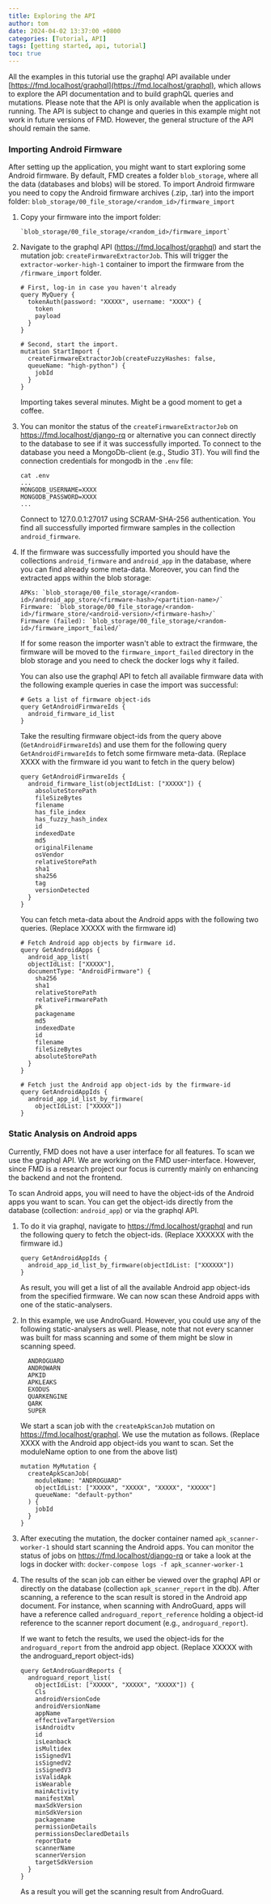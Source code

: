```yaml
---
title: Exploring the API
author: tom
date: 2024-04-02 13:37:00 +0800
categories: [Tutorial, API]
tags: [getting started, api, tutorial]
toc: true
---
```


All the examples in this tutorial use the graphql API available under 
[https://fmd.localhost/graphql](https://fmd.localhost/graphql), 
which allows to explore the API documentation and to build graphQL queries and mutations. Please note
that the API is only available when the application is running. The API is subject to change and queries in this
example might not work in future versions of FMD. However, the general structure of the API should remain the same.


### Importing Android Firmware

After setting up the application, you might want to start exploring some Android firmware. By default,
FMD creates a folder `blob_storage`, where all the data (databases and blobs) will be stored. To import Android firmware
you need to copy the Android firmware archives (.zip, .tar) into the import folder:
`blob_storage/00_file_storage/<random_id>/firmware_import`

1. Copy your firmware into the import folder:
   ```
   `blob_storage/00_file_storage/<random_id>/firmware_import`
   ```
   
2. Navigate to the graphql API (https://fmd.localhost/graphql) and start the mutation job: `createFirmwareExtractorJob`.
   This will trigger the `extractor-worker-high-1` container to import the firmware from the `/firmware_import` folder.
   ```
   # First, log-in in case you haven't already
   query MyQuery {
     tokenAuth(password: "XXXXX", username: "XXXX") {
       token
       payload
     }
   }
   
   # Second, start the import.
   mutation StartImport {
     createFirmwareExtractorJob(createFuzzyHashes: false, 
     queueName: "high-python") {
       jobId
     }
   }
   ```
   Importing takes several minutes. Might be a good moment to get a coffee.

3. You can monitor the status of the `createFirmwareExtractorJob` on https://fmd.localhost/django-rq or
   alternative you can connect directly to the database to see if it was successfully imported.
   To connect to the database you need a MongoDb-client (e.g., Studio 3T). You will find the connection credentials
   for mongodb in the `.env` file:
   ```
   cat .env
   ...
   MONGODB_USERNAME=XXXX
   MONGODB_PASSWORD=XXXX
   ...
   ```
   Connect to 127.0.0.1:27017 using SCRAM-SHA-256 authentication. You find all successfully imported firmware samples
   in the collection `android_firmware`.

4. If the firmware was successfully imported you should have the collections `android_firmware` and `android_app`
   in the database, where you can find already some meta-data. Moreover, you can find the extracted
   apps within the blob storage:
   ```
   APKs: `blob_storage/00_file_storage/<random-id>/android_app_store/<firmware-hash>/<partition-name>/`
   Firmware: `blob_storage/00_file_storage/<random-id>/firmware_store/<android-version>/<firmware-hash>/`
   Firmware (failed): `blob_storage/00_file_storage/<random-id>/firmware_import_failed/`
   ```
   If for some reason the importer wasn't able to extract the firmware, the firmware will be moved to the
   `firmware_import_failed` directory in the blob storage and you need to check the docker logs why it failed.
   
   You can also use the graphql API to fetch all available firmware data with the following example queries
   in case the import was successful:
   ```
   # Gets a list of firmware object-ids
   query GetAndroidFirmwareIds {
     android_firmware_id_list
   }
   ```

   Take the resulting firmware object-ids from the query above (`GetAndroidFirmwareIds`) and use them for the
   following query `GetAndroidFirmwareIds`
   to fetch some firmware meta-data. (Replace XXXX with the firmware id you want to fetch in the query below)
   ```
   query GetAndroidFirmwareIds {
     android_firmware_list(objectIdList: ["XXXXX"]) {
       absoluteStorePath
       fileSizeBytes
       filename
       has_file_index
       has_fuzzy_hash_index
       id
       indexedDate
       md5
       originalFilename
       osVendor
       relativeStorePath
       sha1
       sha256
       tag
       versionDetected
     }
   }
   ```

   You can fetch meta-data about the Android apps with the following two queries. (Replace XXXXX with the firmware id)
   ```
   # Fetch Android app objects by firmware id.
   query GetAndroidApps {
     android_app_list(
     objectIdList: ["XXXXX"], 
     documentType: "AndroidFirmware") {
       sha256
       sha1
       relativeStorePath
       relativeFirmwarePath
       pk
       packagename
       md5
       indexedDate
       id
       filename
       fileSizeBytes
       absoluteStorePath
     }
   }
   ```

   ```
   # Fetch just the Android app object-ids by the firmware-id
   query GetAndroidAppIds {
     android_app_id_list_by_firmware(
       objectIdList: ["XXXXX"])
   }
   ```


### Static Analysis on Android apps

Currently, FMD does not have a user interface for all features. To scan we use the graphql API. We are working
on the FMD user-interface. However, since FMD is a research project our focus is currently mainly on enhancing the
backend and not the frontend.

To scan Android apps, you will need to have the object-ids of the Android apps you want to scan. You can get the
object-ids directly from the database (collection: `android_app`) or via the graphql API.
1. To do it via graphql, navigate to https://fmd.localhost/graphql and run the following query to fetch the object-ids.
   (Replace XXXXXX with the firmware id.)
   ```
   query GetAndroidAppIds {
     android_app_id_list_by_firmware(objectIdList: ["XXXXXX"])
   }
   ```
   As result, you will get a list of all the available Android app object-ids from the specified firmware. We can now
   scan these Android apps with one of the static-analysers.

2. In this example, we use AndroGuard. However, you could use any of the following static-analysers as well. Please,
   note that not every scanner was built for mass scanning and some of them might be slow in scanning speed.
   ```
     ANDROGUARD
     ANDROWARN
     APKID
     APKLEAKS
     EXODUS
     QUARKENGINE
     QARK
     SUPER 
   ```
   We start a scan job with the `createApkScanJob` mutation on https://fmd.localhost/graphql. We use the mutation as
   follows. (Replace XXXX with the Android app object-ids you want to scan. Set the moduleName option to one from the
   above list)
   ```
   mutation MyMutation {
     createApkScanJob(
       moduleName: "ANDROGUARD"
       objectIdList: ["XXXXX", "XXXXX", "XXXXX", "XXXXX"]
       queueName: "default-python"
     ) {
       jobId
     }
   }
   ```
3. After executing the mutation, the docker container named `apk_scanner-worker-1` should start scanning
   the Android apps. You can monitor the status of jobs on https://fmd.localhost/django-rq or
   take a look at the logs in docker with: `docker-compose logs -f apk_scanner-worker-1`

4. The results of the scan job can either be viewed over the graphql API or directly on the database
   (collection `apk_scanner_report` in the db). After scanning, a reference to the scan result
   is stored in the Android app document. For instance,
   when scanning with AndroGuard, apps will have a reference called `androguard_report_reference` holding a object-id
   reference to the scanner report document (e.g., `androguard_report`).

   If we want to fetch the results, we used the object-ids for the `androguard_report` from the android app object.
   (Replace XXXXX with the androguard_report object-ids)
   ```
   query GetAndroGuardReports {
     androguard_report_list(
       objectIdList: ["XXXXX", "XXXXX", "XXXXX"]) {
       Cls
       androidVersionCode
       androidVersionName
       appName
       effectiveTargetVersion
       isAndroidtv
       id
       isLeanback
       isMultidex
       isSignedV1
       isSignedV2
       isSignedV3
       isValidApk
       isWearable
       mainActivity
       manifestXml
       maxSdkVersion
       minSdkVersion
       packagename
       permissionDetails
       permissionsDeclaredDetails
       reportDate
       scannerName
       scannerVersion
       targetSdkVersion
     }
   }
   ```
   As a result you will get the scanning result from AndroGuard.
